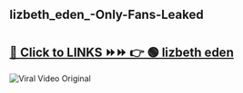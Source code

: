 
 ## lizbeth_eden_-Only-Fans-Leaked

# <h2><a href="https://clipsfans.com/lizbeth_eden_&ref=git">🔗 Click to LINKS ⏩⏩ 👉 🟢 lizbeth eden  </a></h2>

<a href="https://clipsfans.com/lizbeth_eden_&ref=git" rel="nofollow" data-target="animated-image.originalLink"><img src="https://i.ibb.co.com/xMMVF88/686577567.gif" alt="Viral Video Original" style="max-width: 100%; display: inline-block;" data-target="animated-image.originalImage"></a>
